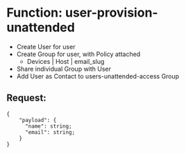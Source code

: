 # Function: user-provision-unattended

* Create User for user
* Create Group for user, with Policy attached
  * Devices | Host | email_slug
* Share individual Group with User
* Add User as Contact to users-unattended-access Group

## Request:
```
{
    "payload": {
      "name": string;
      "email": string;
    }
}
```
